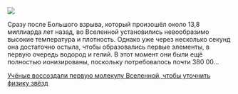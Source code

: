 <!--2025-08-05 13:12:35-->
<div class="yb">
  <div class="rss habr"><img src="https://habrastorage.org/getpro/habr/upload_files/fe3/788/ec8/fe3788ec8025bdfcd646298a05bee969.jpg" /><p>Сразу после Большого взрыва, который произошёл около 13,8 миллиарда лет назад, во Вселенной установились невообразимо высокие температура и плотность. Однако уже через несколько секунд она достаточно остыла, чтобы образовались первые элементы, в первую очередь водород и гелий. В этот момент они были ещё полностью ионизированы, поскольку потребовалось почти 380 00... <p class="titl"><a href="https://habr.com/ru/news/934206/?utm_source=habrahabr&utm_medium=rss&utm_campaign=934206">Учёные воссоздали первую молекулу Вселенной, чтобы уточнить физику звёзд</a></p></div>
</div>

